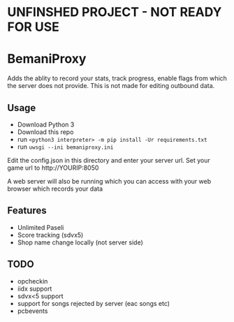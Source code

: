 # UNFINSHED PROJECT - NOT READY FOR USE

# BemaniProxy
Adds the ablity to record your stats, track progress, enable flags from which the server does not provide.
This is not made for editing outbound data.

## Usage

- Download Python 3
- Download this repo
- run `<python3 interpreter> -m pip install -Ur requirements.txt`
- run `uwsgi --ini bemaniproxy.ini`

Edit the config.json in this directory and enter your server url. Set your game url to http://YOURIP:8050

A web server will also be running which you can access with your web browser which records your data

## Features

- Unlimited Paseli
- Score tracking (sdvx5)
- Shop name change locally (not server side)

## TODO
- opcheckin
- iidx support
- sdvx<5 support
- support for songs rejected by server (eac songs etc)
- pcbevents
